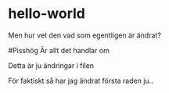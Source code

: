 # hello-world

Men hur vet den vad som egentligen är ändrat?

#Pisshög
Är allt det handlar om

Detta är ju ändringar i filen



För faktiskt så har jag ändrat första raden ju..
